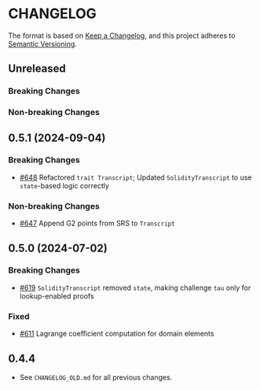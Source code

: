 # CHANGELOG

The format is based on [Keep a Changelog](https://keepachangelog.com/en/1.0.0/),
and this project adheres to [Semantic Versioning](https://semver.org/spec/v2.0.0.html).

## Unreleased

### Breaking Changes

### Non-breaking Changes

## 0.5.1 (2024-09-04)

### Breaking Changes

- [#648](https://github.com/EspressoSystems/jellyfish/pull/648) Refactored `trait Transcript`; Updated `SolidityTranscript` to use `state`-based logic correctly

### Non-breaking Changes

- [#647](https://github.com/EspressoSystems/jellyfish/pull/647) Append G2 points from SRS to `Transcript`


## 0.5.0 (2024-07-02)

### Breaking Changes

- [#619](https://github.com/EspressoSystems/jellyfish/pull/619) `SolidityTranscript` removed `state`, making challenge `tau` only for lookup-enabled proofs

### Fixed

- [#611](https://github.com/EspressoSystems/jellyfish/pull/611) Lagrange coefficient computation for domain elements

## 0.4.4

- See `CHANGELOG_OLD.md` for all previous changes.
